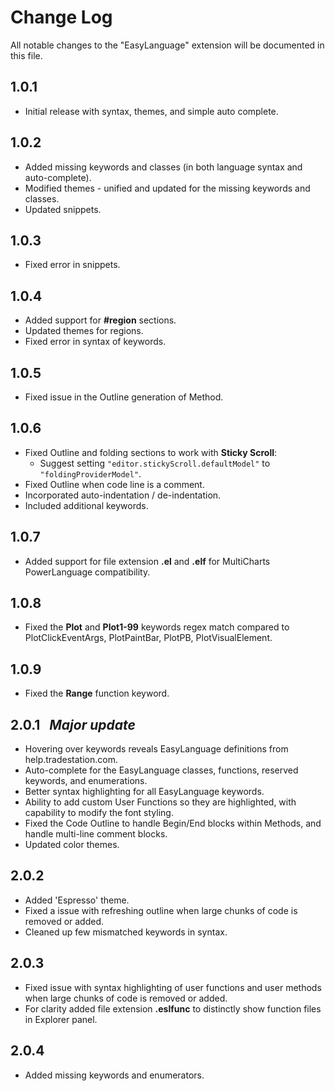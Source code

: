 # Change Log

All notable changes to the "EasyLanguage" extension will be documented in this file.


## 1.0.1

- Initial release with syntax, themes, and simple auto complete.


## 1.0.2

- Added missing keywords and classes (in both language syntax and auto-complete). 
- Modified themes - unified and updated for the missing keywords and classes. 
- Updated snippets. 


## 1.0.3 
- Fixed error in snippets. 


## 1.0.4
 - Added support for **#region** sections. 
 - Updated themes for regions.
 - Fixed error in syntax of keywords.


## 1.0.5
 - Fixed issue in the Outline generation of Method.


## 1.0.6
 - Fixed Outline and folding sections to work with **Sticky Scroll**: 
   - Suggest setting `"editor.stickyScroll.defaultModel"` to `"foldingProviderModel"`. 
 - Fixed Outline when code line is a comment. 
 - Incorporated auto-indentation / de-indentation. 
 - Included additional keywords. 


## 1.0.7
 - Added support for file extension **.el** and **.elf** for MultiCharts PowerLanguage compatibility.


## 1.0.8
 - Fixed the **Plot** and **Plot1-99** keywords regex match compared to PlotClickEventArgs, PlotPaintBar, PlotPB, PlotVisualElement.
 

## 1.0.9
 - Fixed the **Range** function keyword.
 

## 2.0.1  <i> &nbsp; Major update </i>
  - Hovering over keywords reveals EasyLanguage definitions from help.tradestation.com.
  - Auto-complete for the EasyLanguage classes, functions, reserved keywords, and enumerations.
  - Better syntax highlighting for all EasyLanguage keywords.
  - Ability to add custom User Functions so they are highlighted, with capability to modify the font styling.
  - Fixed the Code Outline to handle Begin/End blocks within Methods, and handle multi-line comment blocks. 
  - Updated color themes.
 

## 2.0.2
  - Added 'Espresso' theme.
  - Fixed a issue with refreshing outline when large chunks of code is removed or added.
  - Cleaned up few mismatched keywords in syntax.
 

## 2.0.3
  - Fixed issue with syntax highlighting of user functions and user methods when large chunks of code is removed or added. 
  - For clarity added file extension **.eslfunc** to distinctly show function files in Explorer panel. 
 

## 2.0.4
  - Added missing keywords and enumerators. 
